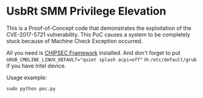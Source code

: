 # UsbRt SMM Privilege Elevation

This is a Proof-of-Concept code that demonstrates the exploitation of the CVE-2017-5721 vulnerability. This PoC causes a system to be completely stuck because of Machine Check Exception occurred. 

All you need is [CHIPSEC Framework](https://github.com/chipsec/chipsec) installed. And don't forget to put `GRUB_CMDLINE_LINUX_DEFAULT="quiet splash acpi=off"` in `/etc/default/grub` if you have Intel device.  

Usage example:  
```
sudo python poc.py
```
